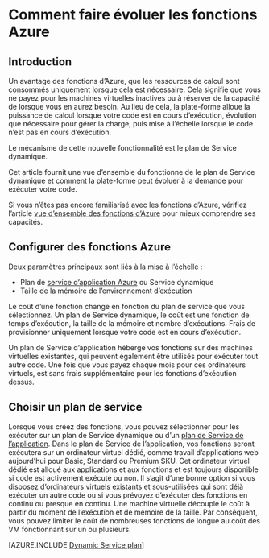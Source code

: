 <properties
   pageTitle="Comment faire évoluer les fonctions Azure | Microsoft Azure"
   description="Comprendre comment les fonctions Azure évoluer pour répondre aux besoins de vos charges de travail pilotés par événements."
   services="functions"
   documentationCenter="na"
   authors="dariagrigoriu"
   manager="erikre"
   editor=""
   tags=""
   keywords="Azure fonctions, fonctions, traitement de l’événement, webhooks, calcul dynamique, architecture sans serveur"/>

<tags
   ms.service="functions"
   ms.devlang="multiple"
   ms.topic="reference"
   ms.tgt_pltfrm="multiple"
   ms.workload="na"
   ms.date="08/03/2016"
   ms.author="dariagrigoriu"/>

# <a name="how-to-scale-azure-functions"></a>Comment faire évoluer les fonctions Azure

## <a name="introduction"></a>Introduction

Un avantage des fonctions d’Azure, que les ressources de calcul sont consommés uniquement lorsque cela est nécessaire. Cela signifie que vous ne payez pour les machines virtuelles inactives ou à réserver de la capacité de lorsque vous en aurez besoin. Au lieu de cela, la plate-forme alloue la puissance de calcul lorsque votre code est en cours d’exécution, évolution que nécessaire pour gérer la charge, puis mise à l’échelle lorsque le code n’est pas en cours d’exécution.

Le mécanisme de cette nouvelle fonctionnalité est le plan de Service dynamique.  

Cet article fournit une vue d’ensemble du fonctionne de le plan de Service dynamique et comment la plate-forme peut évoluer à la demande pour exécuter votre code.

Si vous n’êtes pas encore familiarisé avec les fonctions d’Azure, vérifiez l’article [vue d’ensemble des fonctions d’Azure](functions-overview.md) pour mieux comprendre ses capacités.

## <a name="configure-azure-functions"></a>Configurer des fonctions Azure

Deux paramètres principaux sont liés à la mise à l’échelle :

* Plan de [service d’application Azure](../app-service/azure-web-sites-web-hosting-plans-in-depth-overview.md) ou Service dynamique
* Taille de la mémoire de l’environnement d’exécution

Le coût d’une fonction change en fonction du plan de service que vous sélectionnez. Un plan de Service dynamique, le coût est une fonction de temps d’exécution, la taille de la mémoire et nombre d’exécutions. Frais de provisionner uniquement lorsque votre code est en cours d’exécution.

Un plan de Service d’application héberge vos fonctions sur des machines virtuelles existantes, qui peuvent également être utilisés pour exécuter tout autre code. Une fois que vous payez chaque mois pour ces ordinateurs virtuels, est sans frais supplémentaire pour les fonctions d’exécution dessus.

## <a name="choose-a-service-plan"></a>Choisir un plan de service

Lorsque vous créez des fonctions, vous pouvez sélectionner pour les exécuter sur un plan de Service dynamique ou d’un [plan de Service de l’application](../app-service/azure-web-sites-web-hosting-plans-in-depth-overview.md).
Dans le plan de Service de l’application, vos fonctions seront exécutera sur un ordinateur virtuel dédié, comme travail d’applications web aujourd'hui pour Basic, Standard ou Premium SKU.
Cet ordinateur virtuel dédié est alloué aux applications et aux fonctions et est toujours disponible si code est activement exécuté ou non. Il s’agit d’une bonne option si vous disposez d’ordinateurs virtuels existants et sous-utilisées qui sont déjà exécuter un autre code ou si vous prévoyez d’exécuter des fonctions en continu ou presque en continu. Une machine virtuelle découple le coût à partir du moment de l’exécution et de mémoire de la taille. Par conséquent, vous pouvez limiter le coût de nombreuses fonctions de longue au coût des VM fonctionnant sur un ou plusieurs.

[AZURE.INCLUDE [Dynamic Service plan](../../includes/functions-dynamic-service-plan.md)]
